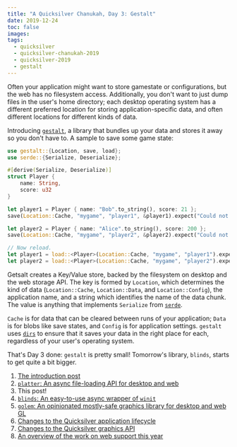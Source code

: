 ```yaml
---
title: "A Quicksilver Chanukah, Day 3: Gestalt"
date: 2019-12-24
toc: false
images:
tags:
  - quicksilver
  - quicksilver-chanukah-2019
  - quicksilver-2019
  - gestalt
---
```


Often your application might want to store gamestate or configurations, but the web has no filesystem access. Additionally, you don't want to just dump files in the user's home directory; each desktop operating system has a different preferred location for storing application-specific data, and often different locations for different kinds of data.

Introducing [`gestalt`](https://crates.io/crates/gestalt), a library that bundles up your data and stores it away so you don't have to. A sample to save some game state:

```rust
use gestalt::{Location, save, load};
use serde::{Serialize, Deserialize};

#[derive(Serialize, Deserialize)]
struct Player {
    name: String,
    score: u32
}

let player1 = Player { name: "Bob".to_string(), score: 21 };
save(Location::Cache, "mygame", "player1", &player1).expect("Could not save Player 1");

let player2 = Player { name: "Alice".to_string(), score: 200 };
save(Location::Cache, "mygame", "player2", &player2).expect("Could not save Player 2");

// Now reload.
let player1 = load::<Player>(Location::Cache, "mygame", "player1").expect("Could not load Player 1");
let player2 = load::<Player>(Location::Cache, "mygame", "player2").expect("Could not load Player 2");
```

Getsalt creates a Key/Value store, backed by the filesystem on desktop and the web storage API. The key is formed by `Location`, which determines the kind of data (`Location::Cache`, `Location::Data`, and `Location::Config`), the application name, and a string which identifies the name of the data chunk. The value is anything that implements `Serialize` from [`serde`](https://crates.io/crates/serde).

`Cache` is for data that can be cleared between runs of your application; `Data` is for blobs like save states, and `Config` is for application settings. `gestalt` uses [`dirs`](https://crates.io/crates/dirs) to ensure that it saves your data in the right place for each, regardless of your user's operating system.

That's Day 3 done: `gestalt` is pretty small! Tomorrow's library, `blinds`, starts to get quite a bit bigger.

1. [The introduction post](../quicksilver-chanukah-2019)
2. [`platter`: An async file-loading API for desktop and web](../quicksilver-chanukah-2019-day-2)
3. This post!
4. [`blinds`: An easy-to-use async wrapper of `winit`](../quicksilver-chanukah-2019-day-4)
5. [`golem`: An opinionated mostly-safe graphics library for desktop and web GL](../quicksilver-chanukah-2019-day-5)
6. [Changes to the Quicksilver application lifecycle](../quicksilver-chanukah-day-6)
7. [Changes to the Quicksilver graphics API](../quicksilver-chanukah-2019-day-7)
8. [An overview of the work on web support this year](../quicksilver-chanukah-2019-day-8)
